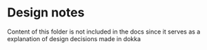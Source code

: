 # Design notes
Content of this folder is not included in the docs since it serves as a 
explanation of design decisions made in dokka